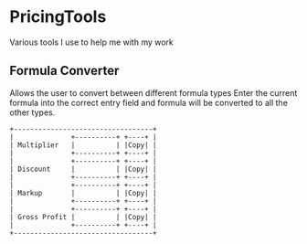 # PricingTools
Various tools I use to help me with my work

## Formula Converter
Allows the user to convert between different formula types
Enter the current formula into the correct entry field and formula will be
converted to all the other types.
```
+----------------------------------+
|              +----------+ +----+ |
| Multiplier   |          | |Copy| |
|              +----------+ +----+ |
|              +----------+ +----+ |
| Discount     |          | |Copy| |
|              +----------+ +----+ |
|              +----------+ +----+ |
| Markup       |          | |Copy| |
|              +----------+ +----+ |
|              +----------+ +----+ |
| Gross Profit |          | |Copy| |
|              +----------+ +----+ |
+----------------------------------+
```



